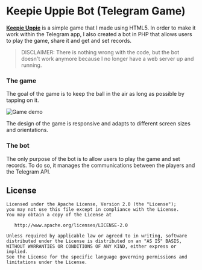 # Keepie Uppie Bot (Telegram Game)
[**Keepie Uppie**](http://telegram.me/keepieuppie_bot "Keepie Uppie") is a simple game that I made using HTML5. In order to make it work within the Telegram app, I also created a bot in PHP that allows users to play the game, share it and get and set records.

> DISCLAIMER: There is nothing wrong with the code, but the bot doesn't work anymore because I no longer have a web server up and running.

### The game
The goal of the game is to keep the ball in the air as long as possible by tapping on it.

![Game demo](https://github.com/ernestoyaquello/KeepieUppie/blob/master/readme-pictures/demo.gif?raw=true)

The design of the game is responsive and adapts to different screen sizes and orientations.

### The bot
The only purpose of the bot is to allow users to play the game and set records. To do so, it manages the communications between the players and the Telegram API.

## License
```
Licensed under the Apache License, Version 2.0 (the "License");
you may not use this file except in compliance with the License.
You may obtain a copy of the License at

   http://www.apache.org/licenses/LICENSE-2.0

Unless required by applicable law or agreed to in writing, software
distributed under the License is distributed on an "AS IS" BASIS,
WITHOUT WARRANTIES OR CONDITIONS OF ANY KIND, either express or implied.
See the License for the specific language governing permissions and
limitations under the License.
```
